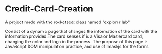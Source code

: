 # Credit-Card-Creation
A project made with the rocketseat class named "explorer lab" 

Consist of a dynamic page that changes the information of the card with the information provided.The card senses if is a Visa or Mastercard card, changing the color and logo in the process.
The purpose of this page is JavaScript DOM manipulation practice, and use of Imaskjs for the forms
